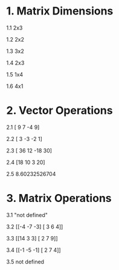 # 1. Matrix Dimensions

1.1
2x3

1.2
2x2

1.3
3x2

1.4
2x3

1.5
1x4

1.6
4x1


# 2. Vector Operations

2.1
[ 9  7 -4  9]

2.2
[ 3 -3 -2  1]

2.3
[ 36  12 -18  30]

2.4
[18 10  3 20]

2.5
8.60232526704

# 3. Matrix Operations

3.1
"not defined"

3.2
[[-4 -7 -3]
 [ 3  6  4]]

3.3
[[14  3  3]
 [ 2  7  9]]

3.4
[[-1 -5 -1]
 [ 2  7  4]]

3.5
not defined

